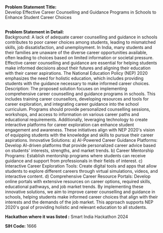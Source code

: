 **Problem Statement Title:**<br>
Develop Effective Career Counselling and Guidance Programs in Schools to Enhance Student Career Choices
<br><br>

**Problem Statement in Detail:**<br>
Background: A lack of adequate career counselling and guidance in schools contributes to poor career choices among students, leading to mismatched skills, job dissatisfaction, and unemployment. In India, many students and their families are unaware of the diverse career opportunities available, often leading to choices based on limited information or societal pressure. Effective career counselling and guidance are essential for helping students make informed decisions about their futures and aligning their education with their career aspirations. The National Education Policy (NEP) 2020 emphasizes the need for holistic education, which includes providing students with the guidance necessary to make informed career choices. Description: The proposed solution focuses on implementing comprehensive career counselling and guidance programs in schools. This includes training career counsellors, developing resources and tools for career exploration, and integrating career guidance into the school curriculum. Programs should provide personalized counselling sessions, workshops, and access to information on various career paths and educational requirements. Additionally, leveraging technology to create interactive platforms for career exploration can enhance student engagement and awareness. These initiatives align with NEP 2020's vision of equipping students with the knowledge and skills to pursue their career aspirations. Innovative Solutions: a) AI-Powered Career Guidance Platforms: Develop AI-driven platforms that provide personalized career advice based on students' interests, strengths, and market trends. b) Career Mentorship Programs: Establish mentorship programs where students can receive guidance and support from professionals in their fields of interest. c) Interactive Career Exploration Tools: Create digital tools and apps that allow students to explore different careers through virtual simulations, videos, and interactive content. d) Comprehensive Career Resource Portals: Develop online portals with extensive resources on career options, required skills, educational pathways, and job market trends. By implementing these innovative solutions, we aim to improve career counselling and guidance in schools, helping students make informed career choices that align with their interests and the demands of the job market. This approach supports NEP 2020's goal of providing holistic and relevant education to all students.

**Hackathon where it was listed :** Smart India Hackathon 2024 <br>

**SIH Code:** 1666
